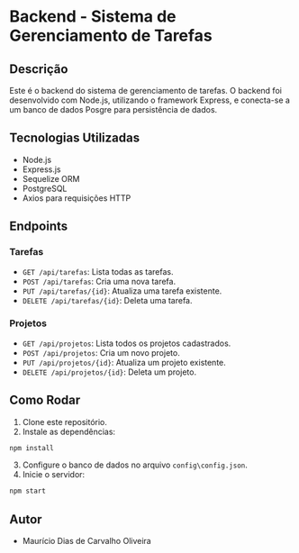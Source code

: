 # Backend - Sistema de Gerenciamento de Tarefas
## Descrição
Este é o backend do sistema de gerenciamento de tarefas. O backend foi desenvolvido com
Node.js, utilizando o framework Express, e conecta-se a um banco de dados Posgre para persistência
de dados.
## Tecnologias Utilizadas
- Node.js
- Express.js
- Sequelize ORM
- PostgreSQL
- Axios para requisições HTTP
## Endpoints
### Tarefas
- `GET /api/tarefas`: Lista todas as tarefas.
- `POST /api/tarefas`: Cria uma nova tarefa.
- `PUT /api/tarefas/{id}`: Atualiza uma tarefa existente.
- `DELETE /api/tarefas/{id}`: Deleta uma tarefa.
### Projetos
- `GET /api/projetos`: Lista todos os projetos cadastrados.
- `POST /api/projetos`: Cria um novo projeto.
- `PUT /api/projetos/{id}`: Atualiza um projeto existente.
- `DELETE /api/projetos/{id}`: Deleta um projeto.
## Como Rodar
1. Clone este repositório.
2. Instale as dependências:
```bash
npm install
```
3. Configure o banco de dados no arquivo `config\config.json`.
4. Inicie o servidor:
```bash
npm start
```
## Autor
- Maurício Dias de Carvalho Oliveira
